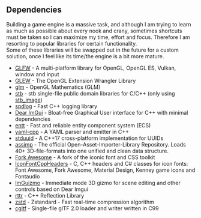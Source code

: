## Dependencies

Building a game engine is a massive task, and although I am trying to learn as much as possible about every nook and crany, sometimes shortcuts 
must be taken so I can maximize my time, effort and focus. Therefore I am resorting to popular libraries for certain functionality.<br> 
Some of these libraries will be swapped out in the future for a custom solution, once I feel like its time/the engine is a bit more mature.

- [GLFW](https://github.com/qolisipo/glfw) - A multi-platform library for OpenGL, OpenGL ES, Vulkan, window and input
- [GLEW](https://github.com/qolisipo/glew) - The OpenGL Extension Wrangler Library
- [glm](https://github.com/g-truc/glm) - OpenGL Mathematics (GLM)
- [stb](https://github.com/nothings/stb) - stb single-file public domain libraries for C/C++ (only using [stb_image](https://github.com/nothings/stb/blob/master/stb_image.h))
- [spdlog](https://github.com/gabime/spdlog) - Fast C++ logging library
- [Dear ImGui](https://github.com/ocornut/imgui) - Bloat-free Graphical User interface for C++ with minimal dependencies
- [entt](https://github.com/skypjack/entt) - Fast and reliable entity component system (ECS)
- [yaml-cpp](https://github.com/qolisipo/yaml-cpp) - A YAML parser and emitter in C++
- [stduuid](https://github.com/mariusbancila/stduuid) - A C++17 cross-platform implementation for UUIDs
- [assimp](https://github.com/qolisipo/assimp-1) - The official Open-Asset-Importer-Library Repository. Loads 40+ 3D-file-formats into one unified and clean data structure.
- [Fork Awesome](https://github.com/ForkAwesome/Fork-Awesome) - A fork of the iconic font and CSS toolkit
- [IconFontCppHeaders](https://github.com/juliettef/IconFontCppHeaders) - C, C++ headers and C# classes for icon fonts: Font Awesome, Fork Awesome, Material Design, Kenney game icons and Fontaudio
- [ImGuizmo](https://github.com/CedricGuillemet/ImGuizmo) - Immediate mode 3D gizmo for scene editing and other controls based on Dear Imgui
- [rttr](https://github.com/rttrorg/rttr) - C++ Reflection Library
- [zstd](https://github.com/jose-lico/zstd) - Zstandard - Fast real-time compression algorithm
- [cgltf](https://github.com/jkuhlmann/cgltf) - Single-file glTF 2.0 loader and writer written in C99
